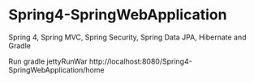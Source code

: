Spring4-SpringWebApplication
============================

Spring 4, Spring MVC, Spring Security, Spring Data JPA, Hibernate and Gradle

Run
gradle jettyRunWar
http://localhost:8080/Spring4-SpringWebApplication/home